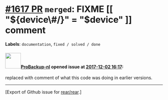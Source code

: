 [\#1617 PR](https://github.com/rear/rear/pull/1617) `merged`: FIXME \[\[ "${device\#/}" = "$device" \]\] comment
================================================================================================================

**Labels**: `documentation`, `fixed / solved / done`

#### <img src="https://avatars.githubusercontent.com/u/515451?u=4f985fa15d087babc5049c337be90b42b56c8b8b&v=4" width="50">[ProBackup-nl](https://github.com/ProBackup-nl) opened issue at [2017-12-02 16:17](https://github.com/rear/rear/pull/1617):

replaced with comment of what this code was doing in earlier versions.

------------------------------------------------------------------------

\[Export of Github issue for
[rear/rear](https://github.com/rear/rear).\]

